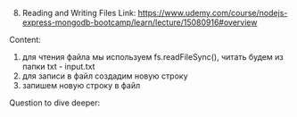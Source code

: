 8. Reading and Writing Files
Link: https://www.udemy.com/course/nodejs-express-mongodb-bootcamp/learn/lecture/15080916#overview


Content:
1) для чтения файла мы используем fs.readFileSync(), читать будем из папки txt - input.txt
2) для записи в файл cоздадим новую строку
3) запишем новую строку в файл



Question to dive deeper:
